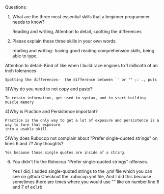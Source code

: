 Questions:
1) What are the three most essential skills that a beginner programmer needs to know?

    Reading and writing, Attention to detail, spotting the differences

2) Please explain these three skills in your own words.

    reading and writing- having good reading comprehension skills, being able to type. 

Attention to detail- Kind of like when I build race engines to 1 millionth of an inch tolerances

    Spotting the differences-  the difference between `' or '" ;: ., puts 

3)Why do you need to not copy and paste?

    To retain information, get used to syntax, and to start building muscle memory

4)Why is Practice and Persistence important?

    Practice is the only way to get a lot of exposure and persistence is a way to turn that exposure
    into a usable skill.

5)Why does Rubocop not complain about "Prefer single-quoted strings" on lines 6 and 7? Any thoughts?

    Yes because those single quotes are inside of a string.
    
6) You didn't fix the Robocop "Prefer single-quoted strings" offenses.

    Yes I did, I added single-quoted strings to the .yml file which you can see on github
    Checkout the .rubocop.yml file, And I did this because sometimes there are times where
    you would use "" like on number line 6 and 7 of ex1.rb
